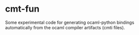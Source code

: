 # cmt-fun

Some experimental code for generating ocaml-python bindings automatically from the ocaml compiler artifacts (cmti files).
